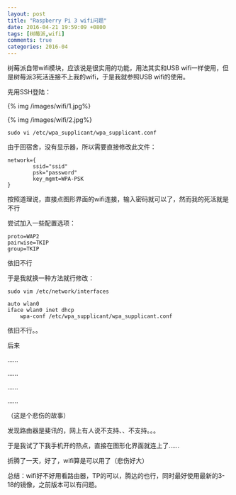 ```yaml
---
layout: post
title: "Raspberry Pi 3 wifi问题"
date: 2016-04-21 19:59:09 +0800
tags: [树莓派,wifi]
comments: true
categories: 2016-04
---
```

树莓派自带wifi模块，应该说是很实用的功能，用法其实和USB wifi一样使用，但是树莓派3死活连接不上我的wifi，于是我就参照USB wifi的使用。
<!--more-->
先用SSH登陆：
  
{% img /images/wifi/1.jpg%}  

{% img /images/wifi/2.jpg%} 

```
sudo vi /etc/wpa_supplicant/wpa_supplicant.conf
```

由于回宿舍，没有显示器，所以需要直接修改此文件：
```
network={
        ssid="ssid"
        psk="password"
        key_mgmt=WPA-PSK
}
```

按照道理说，直接点图形界面的wifi连接，输入密码就可以了，然而我的死活就是不行

尝试加入一些配置选项：
```
proto=WAP2
pairwise=TKIP
group=TKIP
```
依旧不行

于是我就换一种方法就行修改：
```
sudo vim /etc/network/interfaces

auto wlan0
iface wlan0 inet dhcp
    wpa-conf /etc/wpa_supplicant/wpa_supplicant.conf
```
依旧不行。。


后来

……

……

……

……

（这是个悲伤的故事）

发现路由器是斐讯的，网上有人说不支持、、不支持。。。

于是我试了下我手机开的热点，直接在图形化界面就连上了……

折腾了一天，好了，wifi算是可以用了（悲伤好大）

总结：wifi好不好用看路由器，TP的可以，腾达的也行，同时最好使用最新的3-18的镜像，之前版本可以有问题。